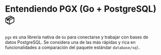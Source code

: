 # Entendiendo PGX (Go + PostgreSQL) 📦

`pgx` es una librería nativa de `Go` para conectarse y trabajar con bases de datos PostgreSQL. Se considera una de las más rápidas y rica en funcionalidades a comparación del paquete estándar `database/sql`.

